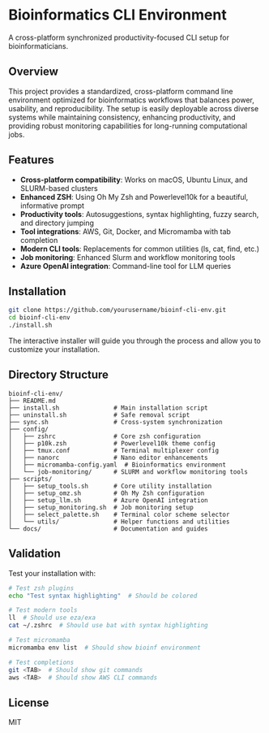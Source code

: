 # Bioinformatics CLI Environment

A cross-platform synchronized productivity-focused CLI setup for bioinformaticians.

## Overview

This project provides a standardized, cross-platform command line environment optimized for bioinformatics workflows that balances power, usability, and reproducibility. The setup is easily deployable across diverse systems while maintaining consistency, enhancing productivity, and providing robust monitoring capabilities for long-running computational jobs.

## Features

- **Cross-platform compatibility**: Works on macOS, Ubuntu Linux, and SLURM-based clusters
- **Enhanced ZSH**: Using Oh My Zsh and Powerlevel10k for a beautiful, informative prompt
- **Productivity tools**: Autosuggestions, syntax highlighting, fuzzy search, and directory jumping
- **Tool integrations**: AWS, Git, Docker, and Micromamba with tab completion
- **Modern CLI tools**: Replacements for common utilities (ls, cat, find, etc.)
- **Job monitoring**: Enhanced Slurm and workflow monitoring tools
- **Azure OpenAI integration**: Command-line tool for LLM queries

## Installation

```bash
git clone https://github.com/yourusername/bioinf-cli-env.git
cd bioinf-cli-env
./install.sh
```

The interactive installer will guide you through the process and allow you to customize your installation.

## Directory Structure

```
bioinf-cli-env/
├── README.md
├── install.sh               # Main installation script
├── uninstall.sh             # Safe removal script
├── sync.sh                  # Cross-system synchronization
├── config/
│   ├── zshrc                # Core zsh configuration
│   ├── p10k.zsh             # Powerlevel10k theme config
│   ├── tmux.conf            # Terminal multiplexer config
│   ├── nanorc               # Nano editor enhancements
│   ├── micromamba-config.yaml  # Bioinformatics environment
│   └── job-monitoring/      # SLURM and workflow monitoring tools
├── scripts/
│   ├── setup_tools.sh       # Core utility installation
│   ├── setup_omz.sh         # Oh My Zsh configuration
│   ├── setup_llm.sh         # Azure OpenAI integration
│   ├── setup_monitoring.sh  # Job monitoring setup
│   ├── select_palette.sh    # Terminal color scheme selector
│   └── utils/               # Helper functions and utilities
└── docs/                    # Documentation and guides
```

## Validation

Test your installation with:

```bash
# Test zsh plugins
echo "Test syntax highlighting"  # Should be colored

# Test modern tools
ll  # Should use eza/exa
cat ~/.zshrc  # Should use bat with syntax highlighting

# Test micromamba
micromamba env list  # Should show bioinf environment

# Test completions
git <TAB>  # Should show git commands
aws <TAB>  # Should show AWS CLI commands
```

## License

MIT
